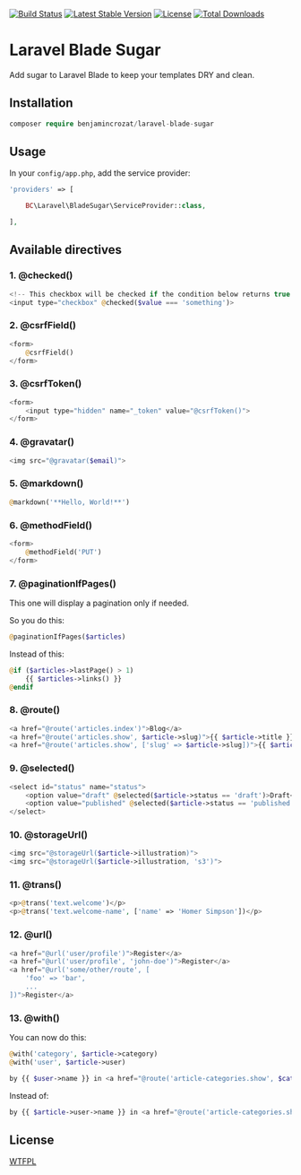 [![Build Status](https://travis-ci.org/benjamincrozat/laravel-blade-sugar.svg?branch=master)](https://travis-ci.org/benjamincrozat/laravel-blade-sugar)
[![Latest Stable Version](https://poser.pugx.org/benjamincrozat/laravel-blade-sugar/v/stable)](https://packagist.org/packages/benjamincrozat/laravel-blade-sugar)
[![License](https://poser.pugx.org/benjamincrozat/laravel-blade-sugar/license)](https://packagist.org/packages/benjamincrozat/laravel-blade-sugar)
[![Total Downloads](https://poser.pugx.org/benjamincrozat/laravel-blade-sugar/downloads)](https://packagist.org/packages/benjamincrozat/laravel-blade-sugar)

# Laravel Blade Sugar

Add sugar to Laravel Blade to keep your templates DRY and clean.

## Installation

```php
composer require benjamincrozat/laravel-blade-sugar
```

## Usage

In your ```config/app.php```, add the service provider:

```php
'providers' => [

    BC\Laravel\BladeSugar\ServiceProvider::class,

],
```

## Available directives

### 1. @checked()

```php
<!-- This checkbox will be checked if the condition below returns true. -->
<input type="checkbox" @checked($value === 'something')>
```

### 2. @csrfField()

```php
<form>
    @csrfField()
</form>
```

### 3. @csrfToken()

```php
<form>
    <input type="hidden" name="_token" value="@csrfToken()">
</form>
```

### 4. @gravatar()

```php
<img src="@gravatar($email)">
```

### 5. @markdown()

```php
@markdown('**Hello, World!**')
```

### 6. @methodField()

```php
<form>
    @methodField('PUT')
</form>
```

### 7. @paginationIfPages()

This one will display a pagination only if needed.

So you do this:

```php
@paginationIfPages($articles)
```

Instead of this:

```php
@if ($articles->lastPage() > 1)
    {{ $articles->links() }}
@endif
```

### 8. @route()

```php
<a href="@route('articles.index')">Blog</a>
<a href="@route('articles.show', $article->slug)">{{ $article->title }}</a>
<a href="@route('articles.show', ['slug' => $article->slug])">{{ $article->title }}</a>
```

### 9. @selected()

```php
<select id="status" name="status">
    <option value="draft" @selected($article->status == 'draft')>Draft</option>
    <option value="published" @selected($article->status == 'published')>Published</option>
</select>
```

### 10. @storageUrl()

```php
<img src="@storageUrl($article->illustration)">
<img src="@storageUrl($article->illustration, 's3')">
```

### 11. @trans()

```php
<p>@trans('text.welcome')</p>
<p>@trans('text.welcome-name', ['name' => 'Homer Simpson'])</p>
```

### 12. @url()

```php
<a href="@url('user/profile')">Register</a>
<a href="@url('user/profile', 'john-doe')">Register</a>
<a href="@url('some/other/route', [
    'foo' => 'bar',
    ...
])">Register</a>
```

### 13. @with()

You can now do this:

```php
@with('category', $article->category)
@with('user', $article->user)

by {{ $user->name }} in <a href="@route('article-categories.show', $category->slug)">{{ $category->name }}</a>
```

Instead of:

```php
by {{ $article->user->name }} in <a href="@route('article-categories.show', $article->category->slug)">{{ $article->category->name }}</a>
```

## License

[WTFPL](http://www.wtfpl.net/about/)
